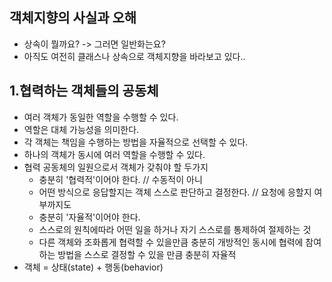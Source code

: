 ## 객체지향의 사실과 오해
- 상속이 뭘까요? -> 그러면 일반화는요?
- 아직도 여전히 클래스나 상속으로 객체지향을 바라보고 있다..

## 1.협력하는 객체들의 공동체
- 여러 객체가 동일한 역할을 수행할 수 있다.
- 역할은 대체 가능성을 의미한다.
- 각 객체는 책임을 수행하는 방법을 자율적으로 선택할 수 있다.
- 하나의 객체가 동시에 여러 역할을 수행할 수 있다.
- 협력 공동체의 일원으로서 객체가 갖춰야 할 두가지
  - 충분히 '협력적'이어야 한다. // 수동적이 아니
  - 어떤 방식으로 응답할지는 객체 스스로 판단하고 결정한다. // 요청에 응할지 여부까지도
  - 충분히 '자율적'이어야 한다.
  - 스스로의 원칙에따라 어떤 일을 하거나 자기 스스로를 통제하여 절제하는 것
  - 다른 객체와 조화롭게 협력할 수 있을만큼 충분히 개방적인 동시에 협력에 참여하는 방법을 스스로 결정할 수 있을 만큼 충분히 자율적
- 객체 = 상태(state) + 행동(behavior)
